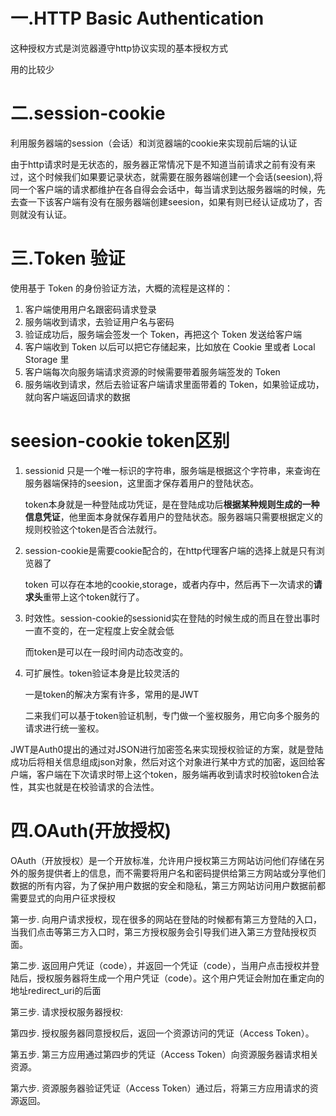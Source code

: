 # 一.HTTP Basic Authentication

   这种授权方式是浏览器遵守http协议实现的基本授权方式

  用的比较少



# 二.session-cookie

利用服务器端的session（会话）和浏览器端的cookie来实现前后端的认证

由于http请求时是无状态的，服务器正常情况下是不知道当前请求之前有没有来过，这个时候我们如果要记录状态，就需要在服务器端创建一个会话(seesion),将同一个客户端的请求都维护在各自得会会话中，每当请求到达服务器端的时候，先去查一下该客户端有没有在服务器端创建seesion，如果有则已经认证成功了，否则就没有认证。



# 三.Token 验证

使用基于 Token 的身份验证方法，大概的流程是这样的：

  1. 客户端使用用户名跟密码请求登录
  2. 服务端收到请求，去验证用户名与密码
  3. 验证成功后，服务端会签发一个 Token，再把这个 Token 发送给客户端
  4. 客户端收到 Token 以后可以把它存储起来，比如放在 Cookie 里或者 Local Storage 里
  5. 客户端每次向服务端请求资源的时候需要带着服务端签发的 Token
  6. 服务端收到请求，然后去验证客户端请求里面带着的 Token，如果验证成功，就向客户端返回请求的数据



# seesion-cookie token区别

  1. sessionid 只是一个唯一标识的字符串，服务端是根据这个字符串，来查询在服务器端保持的seesion，这里面才保存着用户的登陆状态。

     token本身就是一种登陆成功凭证，是在登陆成功后**根据某种规则生成的一种信息凭证**，他里面本身就保存着用户的登陆状态。服务器端只需要根据定义的规则校验这个token是否合法就行。

  2. session-cookie是需要cookie配合的，在http代理客户端的选择上就是只有浏览器了

     token 可以存在本地的cookie,storage，或者内存中，然后再下一次请求的**请求头**重带上这个token就行了。

   3. 时效性。session-cookie的sessionid实在登陆的时候生成的而且在登出事时一直不变的，在一定程度上安全就会低

      而token是可以在一段时间内动态改变的。

   4. 可扩展性。token验证本身是比较灵活的

      一是token的解决方案有许多，常用的是JWT

      二来我们可以基于token验证机制，专门做一个鉴权服务，用它向多个服务的请求进行统一鉴权。



 JWT是Auth0提出的通过对JSON进行加密签名来实现授权验证的方案，就是登陆成功后将相关信息组成json对象，然后对这个对象进行某中方式的加密，返回给客户端，客户端在下次请求时带上这个token，服务端再收到请求时校验token合法性，其实也就是在校验请求的合法性。



# 四.OAuth(开放授权)

OAuth（开放授权）是一个开放标准，允许用户授权第三方网站访问他们存储在另外的服务提供者上的信息，而不需要将用户名和密码提供给第三方网站或分享他们数据的所有内容，为了保护用户数据的安全和隐私，第三方网站访问用户数据前都需要显式的向用户征求授权


第一步. 向用户请求授权，现在很多的网站在登陆的时候都有第三方登陆的入口，当我们点击等第三方入口时，第三方授权服务会引导我们进入第三方登陆授权页面。


第二步. 返回用户凭证（code），并返回一个凭证（code），当用户点击授权并登陆后，授权服务器将生成一个用户凭证（code）。这个用户凭证会附加在重定向的地址redirect_uri的后面


第三步. 请求授权服务器授权:


第四步. 授权服务器同意授权后，返回一个资源访问的凭证（Access Token）。

第五步. 第三方应用通过第四步的凭证（Access Token）向资源服务器请求相关资源。

第六步. 资源服务器验证凭证（Access Token）通过后，将第三方应用请求的资源返回。

